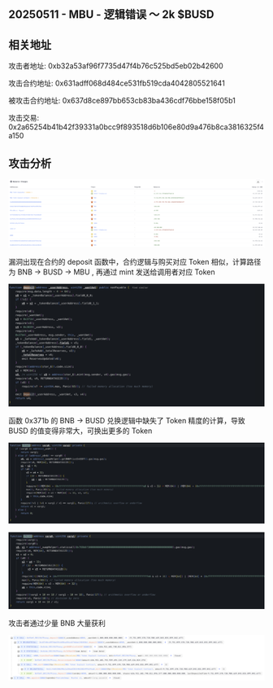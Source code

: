 ## 20250511 - MBU - 逻辑错误  ～ 2k $BUSD

## 相关地址

攻击者地址: 0xb32a53af96f7735d47f4b76c525bd5eb02b42600

攻击合约地址: 0x631adff068d484ce531fb519cda4042805521641

被攻击合约地址: 0x637d8ce897bb653cb83ba436cdf76bbe158f05b1

攻击交易: 0x2a65254b41b42f39331a0bcc9f893518d6b106e80d9a476b8ca3816325f4a150

## 攻击分析

![Pic-2025-05-15-11.26.38](../../img/Pic-2025-05-15-11.26.38.png)

漏洞出现在合约的 deposit 函数中，合约逻辑与购买对应 Token 相似，计算路径为 BNB -> BUSD -> MBU , 再通过 mint 发送给调用者对应 Token

![Pic-2025-05-15-11.34.22](../../img/Pic-2025-05-15-11.34.22.png)

函数 0x371b 的 BNB -> BUSD 兑换逻辑中缺失了 Token 精度的计算，导致 BUSD 的值变得非常大，可换出更多的 Token

![Pic-2025-05-15-11.35.46](../../img/Pic-2025-05-15-11.35.46.png)

![Pic-2025-05-15-11.37.25](../../img/Pic-2025-05-15-11.37.25.png)

攻击者通过少量 BNB 大量获利

![Pic-2025-05-19-13.25.56](../../img/Pic-2025-05-19-13.25.56.png)
